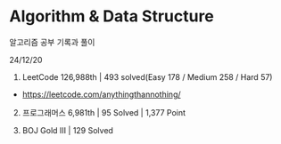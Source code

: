 # Algorithm & Data Structure

알고리즘 공부 기록과 풀이

24/12/20

1. LeetCode 126,988th | 493 solved(Easy 178 / Medium 258 / Hard 57)
- https://leetcode.com/anythingthannothing/

2. 프로그래머스 6,981th | 95 Solved | 1,377 Point

3. BOJ Gold III | 129 Solved
